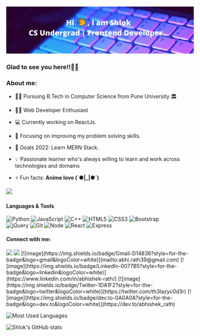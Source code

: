 ![Banner](Shlok_Banner.gif)

<h3>Glad to see you here!!🙋‍♂️</h3>

### About me:

- 👨‍🎓 Pursuing B.Tech in Computer Science  from Pune University 🏛

- 👨‍💻 Web Developer Enthusiast

- 💻 Currently working on ReactJs.

- 🎯 Focusing on improving my problem solving skills.

- 🥅 Goals 2022: Learn MERN Stack.

- 💡 Passionate learner who's always willing to learn and work across technologies and domains

- ⚡ Fun facts: **Anime love (`●|_|●´)**

![](https://komarev.com/ghpvc/?username=Shlok-02&color=blue)

<h4>Languages & Tools</h4>

<img height="50px" alt="Python" src="https://cdn.jsdelivr.net/gh/devicons/devicon/icons/python/python-original-wordmark.svg"> </img>
<img  height="50px" alt="JavaScript" src="https://cdn.jsdelivr.net/gh/devicons/devicon/icons/javascript/javascript-original.svg"> </img>
<img height="50px" alt="C++" src="https://cdn.jsdelivr.net/gh/devicons/devicon/icons/cplusplus/cplusplus-original.svg"> </img>
<img height="50px" alt="HTML5" src="https://cdn.jsdelivr.net/gh/devicons/devicon/icons/html5/html5-original-wordmark.svg"></img>
<img height="50px" alt="CSS3" src="https://cdn.jsdelivr.net/gh/devicons/devicon/icons/css3/css3-original-wordmark.svg"></img>
<img height="50px" alt="Bootstrap" src="https://cdn.jsdelivr.net/gh/devicons/devicon/icons/bootstrap/bootstrap-original.svg"></img>  
<img height="50px" alt="jQuery" src="https://cdn.jsdelivr.net/gh/devicons/devicon/icons/jquery/jquery-original-wordmark.svg"> </img>
<img height="50px" alt="Git" src="https://cdn.jsdelivr.net/gh/devicons/devicon/icons/git/git-original-wordmark.svg"></img>
<img height="50px" alt="Node" src="https://cdn.jsdelivr.net/gh/devicons/devicon/icons/nodejs/nodejs-original-wordmark.svg"></img> 
<img height="50px" alt="React" src="https://cdn.jsdelivr.net/gh/devicons/devicon/icons/react/react-original-wordmark.svg"></img>
<img height="50px" alt="Express" src="https://cdn.jsdelivr.net/gh/devicons/devicon/icons/express/express-original-wordmark.svg"></img>


<h4>Connect with me:</h4>

<a href="https://www.linkedin.com/in/shlok-gangatirkar-235a131a6/">
<img src="https://img.shields.io/badge/LinkedIn-0077B5?style=for-the-badge&logo=linkedin&logoColor=white"></a>  
<a href="https://github.com/Shlok-02"><img src="https://img.shields.io/badge/GitHub-100000?style=for-the-badge&logo=github&logoColor=white"></a>
[![image](https://img.shields.io/badge/Gmail-D14836?style=for-the-badge&logo=gmail&logoColor=white)](mailto:abhi.rath39@gmail.com)
 [![image](https://img.shields.io/badge/LinkedIn-0077B5?style=for-the-badge&logo=linkedin&logoColor=white)](https://www.linkedin.com/in/abhishek-rath/)
 [![image](https://img.shields.io/badge/Twitter-1DA1F2?style=for-the-badge&logo=twitter&logoColor=white)](https://twitter.com/th3lazyc0d3r)
 [![image](https://img.shields.io/badge/dev.to-0A0A0A?style=for-the-badge&logo=dev.to&logoColor=white)](https://dev.to/abhishek_rath)

![Most Used Languages](https://github-readme-stats.vercel.app/api/top-langs/?username=Shlok-02&layout=compact&theme=radical&langs_count=10)

![Shlok's GitHub stats](https://github-readme-stats.vercel.app/api?username=Shlok-02&theme=midnight-purple&show_icons=true)
